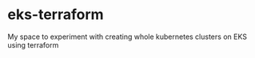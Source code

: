 # eks-terraform
My space to experiment with creating whole kubernetes clusters on EKS using terraform

